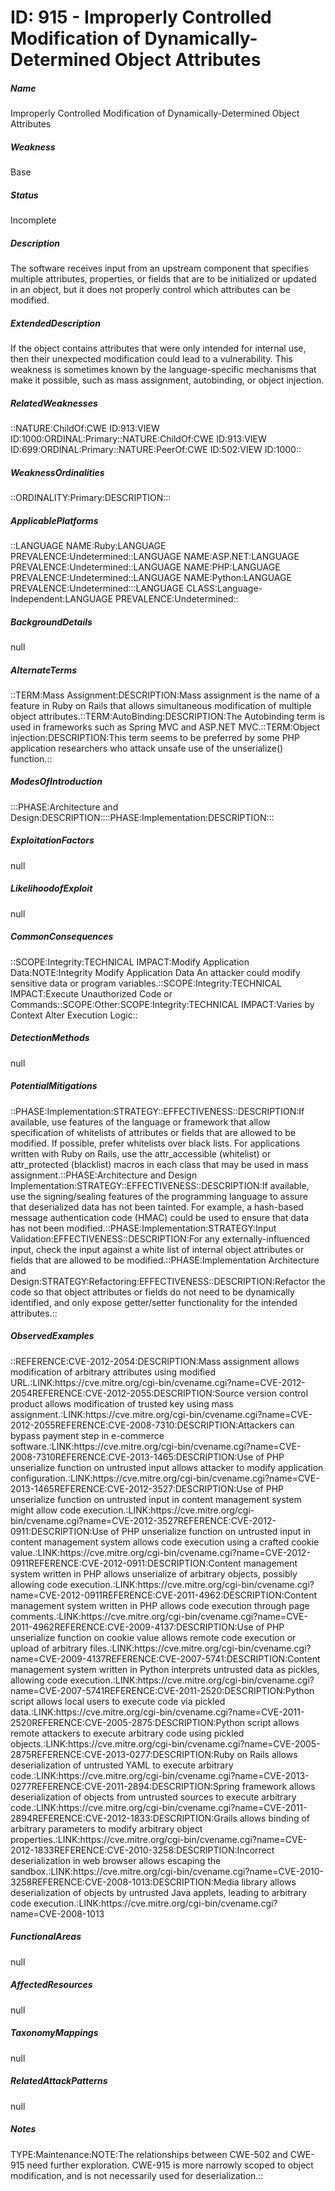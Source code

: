 # ID: 915 - Improperly Controlled Modification of Dynamically-Determined Object Attributes
<h5>Name</h5>Improperly Controlled Modification of Dynamically-Determined Object Attributes
<h5>Weakness</h5>Base
<h5>Status</h5>Incomplete
<h5>Description</h5>The software receives input from an upstream component that specifies multiple attributes, properties, or fields that are to be initialized or updated in an object, but it does not properly control which attributes can be modified.
<h5>ExtendedDescription</h5>If the object contains attributes that were only intended for internal use, then their unexpected modification could lead to a vulnerability. This weakness is sometimes known by the language-specific mechanisms that make it possible, such as mass assignment, autobinding, or object injection.
<h5>RelatedWeaknesses</h5>::NATURE:ChildOf:CWE ID:913:VIEW ID:1000:ORDINAL:Primary::NATURE:ChildOf:CWE ID:913:VIEW ID:699:ORDINAL:Primary::NATURE:PeerOf:CWE ID:502:VIEW ID:1000::
<h5>WeaknessOrdinalities</h5>::ORDINALITY:Primary:DESCRIPTION:::
<h5>ApplicablePlatforms</h5>::LANGUAGE NAME:Ruby:LANGUAGE PREVALENCE:Undetermined::LANGUAGE NAME:ASP.NET:LANGUAGE PREVALENCE:Undetermined::LANGUAGE NAME:PHP:LANGUAGE PREVALENCE:Undetermined::LANGUAGE NAME:Python:LANGUAGE PREVALENCE:Undetermined:::LANGUAGE CLASS:Language-Independent:LANGUAGE PREVALENCE:Undetermined::
<h5>BackgroundDetails</h5>null
<h5>AlternateTerms</h5>::TERM:Mass Assignment:DESCRIPTION:Mass assignment is the name of a feature in Ruby on Rails that allows simultaneous modification of multiple object attributes.::TERM:AutoBinding:DESCRIPTION:The Autobinding term is used in frameworks such as Spring MVC and ASP.NET MVC.::TERM:Object injection:DESCRIPTION:This term seems to be preferred by some PHP application researchers who attack unsafe use of the unserialize() function.::
<h5>ModesOfIntroduction</h5>:::PHASE:Architecture and Design:DESCRIPTION::::PHASE:Implementation:DESCRIPTION:::
<h5>ExploitationFactors</h5>null
<h5>LikelihoodofExploit</h5>null
<h5>CommonConsequences</h5>::SCOPE:Integrity:TECHNICAL IMPACT:Modify Application Data:NOTE:Integrity Modify Application Data An attacker could modify sensitive data or program variables.::SCOPE:Integrity:TECHNICAL IMPACT:Execute Unauthorized Code or Commands::SCOPE:Other:SCOPE:Integrity:TECHNICAL IMPACT:Varies by Context Alter Execution Logic::
<h5>DetectionMethods</h5>null
<h5>PotentialMitigations</h5>::PHASE:Implementation:STRATEGY::EFFECTIVENESS::DESCRIPTION:If available, use features of the language or framework that allow specification of whitelists of attributes or fields that are allowed to be modified. If possible, prefer whitelists over black lists. For applications written with Ruby on Rails, use the attr_accessible (whitelist) or attr_protected (blacklist) macros in each class that may be used in mass assignment.::PHASE:Architecture and Design Implementation:STRATEGY::EFFECTIVENESS::DESCRIPTION:If available, use the signing/sealing features of the programming language to assure that deserialized data has not been tainted. For example, a hash-based message authentication code (HMAC) could be used to ensure that data has not been modified.::PHASE:Implementation:STRATEGY:Input Validation:EFFECTIVENESS::DESCRIPTION:For any externally-influenced input, check the input against a white list of internal object attributes or fields that are allowed to be modified.::PHASE:Implementation Architecture and Design:STRATEGY:Refactoring:EFFECTIVENESS::DESCRIPTION:Refactor the code so that object attributes or fields do not need to be dynamically identified, and only expose getter/setter functionality for the intended attributes.::
<h5>ObservedExamples</h5>::REFERENCE:CVE-2012-2054:DESCRIPTION:Mass assignment allows modification of arbitrary attributes using modified URL.:LINK:https://cve.mitre.org/cgi-bin/cvename.cgi?name=CVE-2012-2054REFERENCE:CVE-2012-2055:DESCRIPTION:Source version control product allows modification of trusted key using mass assignment.:LINK:https://cve.mitre.org/cgi-bin/cvename.cgi?name=CVE-2012-2055REFERENCE:CVE-2008-7310:DESCRIPTION:Attackers can bypass payment step in e-commerce software.:LINK:https://cve.mitre.org/cgi-bin/cvename.cgi?name=CVE-2008-7310REFERENCE:CVE-2013-1465:DESCRIPTION:Use of PHP unserialize function on untrusted input allows attacker to modify application configuration.:LINK:https://cve.mitre.org/cgi-bin/cvename.cgi?name=CVE-2013-1465REFERENCE:CVE-2012-3527:DESCRIPTION:Use of PHP unserialize function on untrusted input in content management system might allow code execution.:LINK:https://cve.mitre.org/cgi-bin/cvename.cgi?name=CVE-2012-3527REFERENCE:CVE-2012-0911:DESCRIPTION:Use of PHP unserialize function on untrusted input in content management system allows code execution using a crafted cookie value.:LINK:https://cve.mitre.org/cgi-bin/cvename.cgi?name=CVE-2012-0911REFERENCE:CVE-2012-0911:DESCRIPTION:Content management system written in PHP allows unserialize of arbitrary objects, possibly allowing code execution.:LINK:https://cve.mitre.org/cgi-bin/cvename.cgi?name=CVE-2012-0911REFERENCE:CVE-2011-4962:DESCRIPTION:Content management system written in PHP allows code execution through page comments.:LINK:https://cve.mitre.org/cgi-bin/cvename.cgi?name=CVE-2011-4962REFERENCE:CVE-2009-4137:DESCRIPTION:Use of PHP unserialize function on cookie value allows remote code execution or upload of arbitrary files.:LINK:https://cve.mitre.org/cgi-bin/cvename.cgi?name=CVE-2009-4137REFERENCE:CVE-2007-5741:DESCRIPTION:Content management system written in Python interprets untrusted data as pickles, allowing code execution.:LINK:https://cve.mitre.org/cgi-bin/cvename.cgi?name=CVE-2007-5741REFERENCE:CVE-2011-2520:DESCRIPTION:Python script allows local users to execute code via pickled data.:LINK:https://cve.mitre.org/cgi-bin/cvename.cgi?name=CVE-2011-2520REFERENCE:CVE-2005-2875:DESCRIPTION:Python script allows remote attackers to execute arbitrary code using pickled objects.:LINK:https://cve.mitre.org/cgi-bin/cvename.cgi?name=CVE-2005-2875REFERENCE:CVE-2013-0277:DESCRIPTION:Ruby on Rails allows deserialization of untrusted YAML to execute arbitrary code.:LINK:https://cve.mitre.org/cgi-bin/cvename.cgi?name=CVE-2013-0277REFERENCE:CVE-2011-2894:DESCRIPTION:Spring framework allows deserialization of objects from untrusted sources to execute arbitrary code.:LINK:https://cve.mitre.org/cgi-bin/cvename.cgi?name=CVE-2011-2894REFERENCE:CVE-2012-1833:DESCRIPTION:Grails allows binding of arbitrary parameters to modify arbitrary object properties.:LINK:https://cve.mitre.org/cgi-bin/cvename.cgi?name=CVE-2012-1833REFERENCE:CVE-2010-3258:DESCRIPTION:Incorrect deserialization in web browser allows escaping the sandbox.:LINK:https://cve.mitre.org/cgi-bin/cvename.cgi?name=CVE-2010-3258REFERENCE:CVE-2008-1013:DESCRIPTION:Media library allows deserialization of objects by untrusted Java applets, leading to arbitrary code execution.:LINK:https://cve.mitre.org/cgi-bin/cvename.cgi?name=CVE-2008-1013
<h5>FunctionalAreas</h5>null
<h5>AffectedResources</h5>null
<h5>TaxonomyMappings</h5>null
<h5>RelatedAttackPatterns</h5>null
<h5>Notes</h5>TYPE:Maintenance:NOTE:The relationships between CWE-502 and CWE-915 need further exploration. CWE-915 is more narrowly scoped to object modification, and is not necessarily used for deserialization.::

